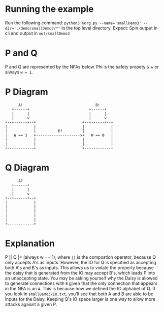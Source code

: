 # Running the example
Run the following command: `python3 Korg.py --name='smallDemo3' --dir='./demo/smallDemo3/*'` in the top level directory.
Expect: Spin output in cli and output in `out/smallDemo3`
# P and Q 
P and Q are represented by the NFAs below. Phi is the safety propety `G w` or always `w = 1`. 

# P Diagram
```
      A!                                 B!
   +------+                           +------+
   |      |                           |      |
   |      v                           |      v
+--+------+--+                     +--+------+--+
|            |                     |            |
|            |          B!         |            |
|   W == 1   +-------------------->+   W == 0   |
|            |                     |            |
|            |                     |            |
+------------+                     +------------+
```

# Q Diagram
```
      A?
   +------+
   |      |
   |      v
+--+------+--+
|            |
|            |
|            |
|            |
|            |
+------------+
```

# Explanation
P || Q |= (always w == 1), where `||` is the compostion operator, because Q only accepts A's as inputs. However, the IO for Q is specified as accepting both A's and B's as inputs. This allows us to violate the property because the daisy that is generated from the IO may accept B's, which leads P into an unaccepting state. You may be asking yourself why the Daisy is allowed to generate connections with `B` given that the only connection that appears in the NFA is an `A`. This is because how we defined the IO alphabet of Q. If you look in `smallDemo3/IO.txt`, you'll see that both A and B are able to be inputs for the Daisy. Keeping Q's IO space larger is one way to allow more attacks agaisnt a given P. 